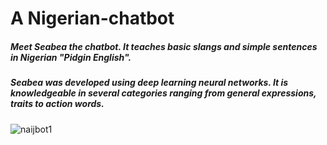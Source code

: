 # A Nigerian-chatbot

#####  Meet Seabea the chatbot. It teaches basic slangs and simple sentences in Nigerian "Pidgin English".

##### Seabea was developed using deep learning neural networks. It is knowledgeable in several categories ranging from general expressions, traits to action words.


![naijbot1](https://user-images.githubusercontent.com/59312765/208524437-9d1a9ddd-5365-42b1-820d-c0255f0382e2.png)

